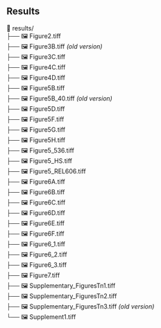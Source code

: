 ## Results     

📂 results/  
├── 🖼️ Figure2.tiff  
├── 🖼️ Figure3B.tiff  *(old version)*     
├── 🖼️ Figure3C.tiff  
├── 🖼️ Figure4C.tiff  
├── 🖼️ Figure4D.tiff  
├── 🖼️ Figure5B.tiff  
├── 🖼️ Figure5B_40.tiff  *(old version)*  
├── 🖼️ Figure5D.tiff  
├── 🖼️ Figure5F.tiff  
├── 🖼️ Figure5G.tiff  
├── 🖼️ Figure5H.tiff  
├── 🖼️ Figure5_536.tiff  
├── 🖼️ Figure5_HS.tiff  
├── 🖼️ Figure5_REL606.tiff  
├── 🖼️ Figure6A.tiff  
├── 🖼️ Figure6B.tiff  
├── 🖼️ Figure6C.tiff  
├── 🖼️ Figure6D.tiff  
├── 🖼️ Figure6E.tiff  
├── 🖼️ Figure6F.tiff  
├── 🖼️ Figure6_1.tiff  
├── 🖼️ Figure6_2.tiff  
├── 🖼️ Figure6_3.tiff  
├── 🖼️ Figure7.tiff  
├── 🖼️ Supplementary_FiguresTn1.tiff  
├── 🖼️ Supplementary_FiguresTn2.tiff  
├── 🖼️ Supplementary_FiguresTn3.tiff  *(old version)*   
└── 🖼️ Supplement1.tiff  

